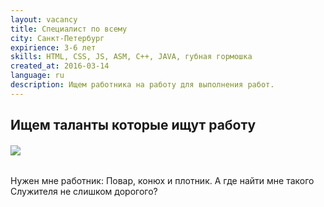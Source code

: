 ```yaml
---
layout: vacancy
title: Специалист по всему
city: Санкт-Петербург
expirience: 3-6 лет
skills: HTML, CSS, JS, ASM, C++, JAVA, губная гормошка
created_at: 2016-03-14
language: ru
description: Ищем работника на работу для выполнения работ.
---
```


##  Ищем таланты которые ищут работу

######  ![](/img/vacancys/employe.jpg)

Нужен мне работник:
Повар, конюх и плотник.
А где найти мне такого
Служителя не слишком дорогого?
